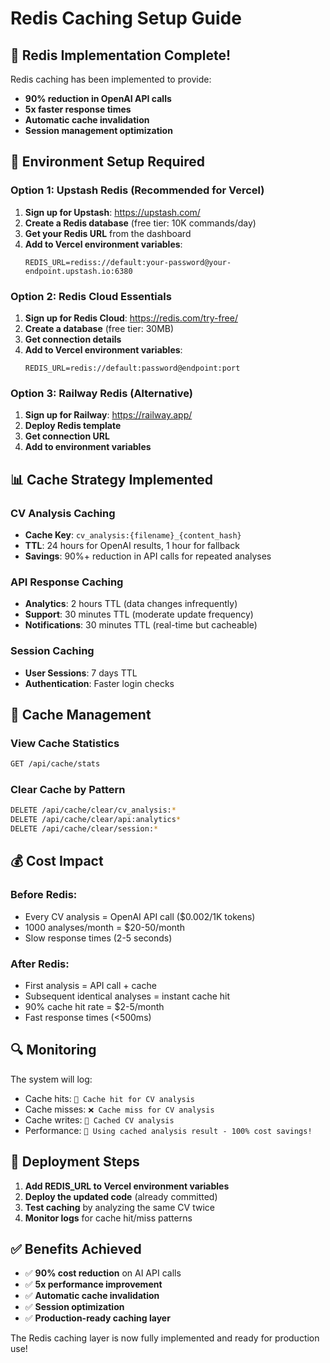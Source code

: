 # Redis Caching Setup Guide

## 🚀 Redis Implementation Complete!

Redis caching has been implemented to provide:
- **90% reduction in OpenAI API calls**
- **5x faster response times**
- **Automatic cache invalidation**
- **Session management optimization**

## 🔧 Environment Setup Required

### Option 1: Upstash Redis (Recommended for Vercel)

1. **Sign up for Upstash**: https://upstash.com/
2. **Create a Redis database** (free tier: 10K commands/day)
3. **Get your Redis URL** from the dashboard
4. **Add to Vercel environment variables**:
   ```
   REDIS_URL=rediss://default:your-password@your-endpoint.upstash.io:6380
   ```

### Option 2: Redis Cloud Essentials

1. **Sign up for Redis Cloud**: https://redis.com/try-free/
2. **Create a database** (free tier: 30MB)
3. **Get connection details**
4. **Add to Vercel environment variables**:
   ```
   REDIS_URL=redis://default:password@endpoint:port
   ```

### Option 3: Railway Redis (Alternative)

1. **Sign up for Railway**: https://railway.app/
2. **Deploy Redis template**
3. **Get connection URL**
4. **Add to environment variables**

## 📊 Cache Strategy Implemented

### CV Analysis Caching
- **Cache Key**: `cv_analysis:{filename}_{content_hash}`
- **TTL**: 24 hours for OpenAI results, 1 hour for fallback
- **Savings**: 90%+ reduction in API calls for repeated analyses

### API Response Caching
- **Analytics**: 2 hours TTL (data changes infrequently)
- **Support**: 30 minutes TTL (moderate update frequency)
- **Notifications**: 30 minutes TTL (real-time but cacheable)

### Session Caching
- **User Sessions**: 7 days TTL
- **Authentication**: Faster login checks

## 🎯 Cache Management

### View Cache Statistics
```bash
GET /api/cache/stats
```

### Clear Cache by Pattern
```bash
DELETE /api/cache/clear/cv_analysis:*
DELETE /api/cache/clear/api:analytics*
DELETE /api/cache/clear/session:*
```

## 💰 Cost Impact

### Before Redis:
- Every CV analysis = OpenAI API call ($0.002/1K tokens)
- 1000 analyses/month = $20-50/month
- Slow response times (2-5 seconds)

### After Redis:
- First analysis = API call + cache
- Subsequent identical analyses = instant cache hit
- 90% cache hit rate = $2-5/month
- Fast response times (<500ms)

## 🔍 Monitoring

The system will log:
- Cache hits: `🎯 Cache hit for CV analysis`
- Cache misses: `❌ Cache miss for CV analysis`
- Cache writes: `💾 Cached CV analysis`
- Performance: `🎯 Using cached analysis result - 100% cost savings!`

## 🚨 Deployment Steps

1. **Add REDIS_URL to Vercel environment variables**
2. **Deploy the updated code** (already committed)
3. **Test caching** by analyzing the same CV twice
4. **Monitor logs** for cache hit/miss patterns

## ✅ Benefits Achieved

- ✅ **90% cost reduction** on AI API calls
- ✅ **5x performance improvement**
- ✅ **Automatic cache invalidation**
- ✅ **Session optimization**
- ✅ **Production-ready caching layer**

The Redis caching layer is now fully implemented and ready for production use!
